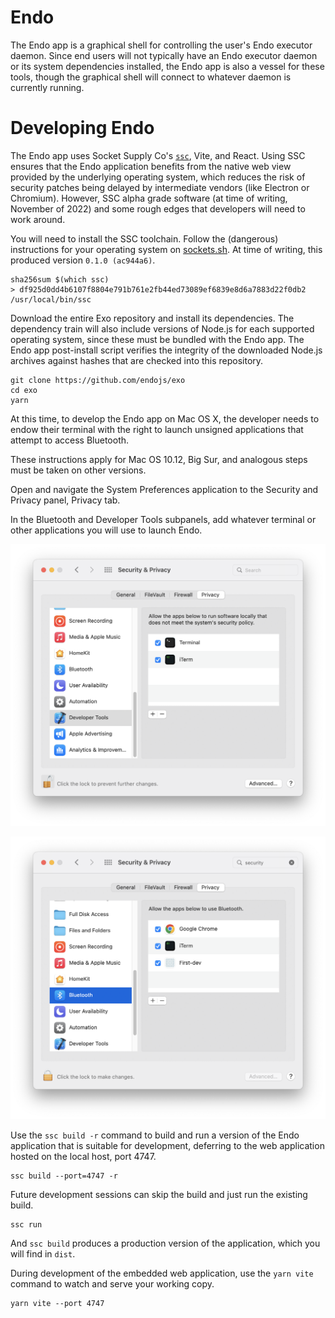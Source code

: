 # Endo

The Endo app is a graphical shell for controlling the user's Endo executor daemon.
Since end users will not typically have an Endo executor daemon or its system
dependencies installed, the Endo app is also a vessel for these tools, though
the graphical shell will connect to whatever daemon is currently running.

# Developing Endo

The Endo app uses Socket Supply Co's [`ssc`](https://sockets.sh), Vite, and
React.
Using SSC ensures that the Endo application benefits from the native web view
provided by the underlying operating system, which reduces the risk of security
patches being delayed by intermediate vendors (like Electron or Chromium).
However, SSC alpha grade software (at time of writing, November of 2022)
and some rough edges that developers will need to work around.

You will need to install the SSC toolchain.
Follow the (dangerous) instructions for your operating system on
[sockets.sh](https://sockets.sh).
At time of writing, this produced version `0.1.0 (ac944a6)`.

```console
sha256sum $(which ssc)
> df925d0dd4b6107f8804e791b761e2fb44ed73089ef6839e8d6a7883d22f0db2  /usr/local/bin/ssc
```

Download the entire Exo repository and install its dependencies.
The dependency train will also include versions of Node.js for each supported
operating system, since these must be bundled with the Endo app.
The Endo app post-install script verifies the integrity of the downloaded
Node.js archives against hashes that are checked into this repository.

```console
git clone https://github.com/endojs/exo
cd exo
yarn
```

At this time, to develop the Endo app on Mac OS X, the developer needs to endow
their terminal with the right to launch unsigned applications that attempt to
access Bluetooth.

These instructions apply for Mac OS 10.12, Big Sur, and analogous steps must
be taken on other versions.

Open and navigate the System Preferences application to the Security and
Privacy panel, Privacy tab.

In the Bluetooth and Developer Tools subpanels, add whatever terminal or other
applications you will use to launch Endo.

![Developer tools privacy system preferences with Terminal and iTerm](docs/mac-os12-system-preferences-developer-tools.png)

![Bluetooth privacy system preferences with Terminal and iTerm](docs/mac-os12-system-preferences-privacy-bluetooth.png)

Use the `ssc build -r` command to build and run a version of the Endo
application that is suitable for development, deferring to the web application
hosted on the local host, port 4747.

```console
ssc build --port=4747 -r
```

Future development sessions can skip the build and just run the existing build.

```console
ssc run
```

And `ssc build` produces a production version of the application, which you
will find in `dist`.

During development of the embedded web application, use the `yarn vite` command
to watch and serve your working copy.

```console
yarn vite --port 4747
```
